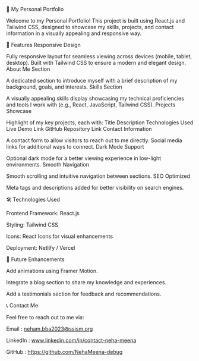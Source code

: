 🚀 My Personal Portfolio

Welcome to my Personal Portfolio! This project is built using React.js and Tailwind CSS, designed to showcase my skills, projects, and contact information in a visually appealing and responsive way.

🌟 Features
Responsive Design

Fully responsive layout for seamless viewing across devices (mobile, tablet, desktop).
Built with Tailwind CSS to ensure a modern and elegant design.
About Me Section

A dedicated section to introduce myself with a brief description of my background, goals, and interests.
Skills Section

A visually appealing skills display showcasing my technical proficiencies and tools I work with (e.g., React, JavaScript, Tailwind CSS).
Projects Showcase

Highlight of my key projects, each with:
Title
Description
Technologies Used
Live Demo Link
GitHub Repository Link
Contact Information

A contact form to allow visitors to reach out to me directly.
Social media links for additional ways to connect.
Dark Mode Support

Optional dark mode for a better viewing experience in low-light environments.
Smooth Navigation

Smooth scrolling and intuitive navigation between sections.
SEO Optimized

Meta tags and descriptions added for better visibility on search engines.


🛠️ Technologies Used

Frontend Framework: React.js

Styling: Tailwind CSS

Icons: React Icons for visual enhancements

Deployment: Netlify / Vercel


📌 Future Enhancements

Add animations using Framer Motion.

Integrate a blog section to share my knowledge and experiences.

Add a testimonials section for feedback and recommendations.



📞 Contact Me

Feel free to reach out to me via:

Email    : neham.bba2023@ssism.org

LinkedIn : www.linkedin.com/in/contact-neha-meena

GitHub   : https://github.com/NehaMeena-debug

